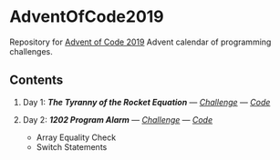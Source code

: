 # AdventOfCode2019
Repository for [Advent of Code 2019](https://adventofcode.com/2019/about) Advent calendar of programming challenges. 

## Contents
1. Day 1: **_The Tyranny of the Rocket Equation_**  &mdash; *[Challenge](https://adventofcode.com/2019/day/1)* &mdash; *[Code](./day1.js)*

2. Day 2: **_1202 Program Alarm_**  &mdash; *[Challenge](https://adventofcode.com/2019/day/2)* &mdash; *[Code](./day2.js)* 
    - Array Equality Check
    - Switch Statements